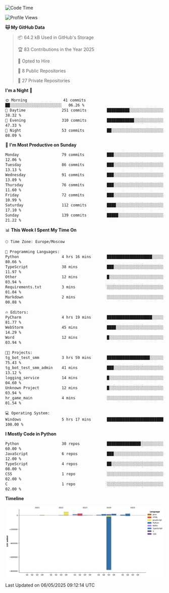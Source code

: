 <!--START_SECTION:waka-->
![Code Time](http://img.shields.io/badge/Code%20Time-664%20hrs%2038%20mins-blue)

![Profile Views](http://img.shields.io/badge/Profile%20Views-0-blue)

**🐱 My GitHub Data** 

> 📦 64.2 kB Used in GitHub's Storage 
 > 
> 🏆 83 Contributions in the Year 2025
 > 
> 💼 Opted to Hire
 > 
> 📜 8 Public Repositories 
 > 
> 🔑 27 Private Repositories 
 > 
**I'm a Night 🦉** 

```text
🌞 Morning                41 commits          ██░░░░░░░░░░░░░░░░░░░░░░░   06.26 % 
🌆 Daytime                251 commits         ██████████░░░░░░░░░░░░░░░   38.32 % 
🌃 Evening                310 commits         ████████████░░░░░░░░░░░░░   47.33 % 
🌙 Night                  53 commits          ██░░░░░░░░░░░░░░░░░░░░░░░   08.09 % 
```
📅 **I'm Most Productive on Sunday** 

```text
Monday                   79 commits          ███░░░░░░░░░░░░░░░░░░░░░░   12.06 % 
Tuesday                  86 commits          ███░░░░░░░░░░░░░░░░░░░░░░   13.13 % 
Wednesday                91 commits          ███░░░░░░░░░░░░░░░░░░░░░░   13.89 % 
Thursday                 76 commits          ███░░░░░░░░░░░░░░░░░░░░░░   11.60 % 
Friday                   72 commits          ███░░░░░░░░░░░░░░░░░░░░░░   10.99 % 
Saturday                 112 commits         ████░░░░░░░░░░░░░░░░░░░░░   17.10 % 
Sunday                   139 commits         █████░░░░░░░░░░░░░░░░░░░░   21.22 % 
```


📊 **This Week I Spent My Time On** 

```text
🕑︎ Time Zone: Europe/Moscow

💬 Programming Languages: 
Python                   4 hrs 16 mins       ████████████████████░░░░░   80.66 % 
TypeScript               38 mins             ███░░░░░░░░░░░░░░░░░░░░░░   11.97 % 
Other                    12 mins             █░░░░░░░░░░░░░░░░░░░░░░░░   03.94 % 
Requirements.txt         3 mins              ░░░░░░░░░░░░░░░░░░░░░░░░░   01.04 % 
Markdown                 2 mins              ░░░░░░░░░░░░░░░░░░░░░░░░░   00.88 % 

🔥 Editors: 
PyCharm                  4 hrs 19 mins       ████████████████████░░░░░   81.77 % 
WebStorm                 45 mins             ████░░░░░░░░░░░░░░░░░░░░░   14.29 % 
Word                     12 mins             █░░░░░░░░░░░░░░░░░░░░░░░░   03.94 % 

🐱‍💻 Projects: 
tg_bot_test_smm          3 hrs 59 mins       ███████████████████░░░░░░   75.43 % 
tg_bot_test_smm_admin    41 mins             ███░░░░░░░░░░░░░░░░░░░░░░   13.12 % 
logging_service          14 mins             █░░░░░░░░░░░░░░░░░░░░░░░░   04.60 % 
Unknown Project          12 mins             █░░░░░░░░░░░░░░░░░░░░░░░░   03.94 % 
hr_game_main             4 mins              ░░░░░░░░░░░░░░░░░░░░░░░░░   01.54 % 

💻 Operating System: 
Windows                  5 hrs 17 mins       █████████████████████████   100.00 % 
```

**I Mostly Code in Python** 

```text
Python                   30 repos            ███████████████░░░░░░░░░░   60.00 % 
JavaScript               6 repos             ███░░░░░░░░░░░░░░░░░░░░░░   12.00 % 
TypeScript               4 repos             ██░░░░░░░░░░░░░░░░░░░░░░░   08.00 % 
CSS                      1 repo              ░░░░░░░░░░░░░░░░░░░░░░░░░   02.00 % 
C                        1 repo              ░░░░░░░░░░░░░░░░░░░░░░░░░   02.00 % 
```



**Timeline**

![Lines of Code chart](https://raw.githubusercontent.com/adlemx/adlemx/main/assets/bar_graph.png)


 Last Updated on 06/05/2025 09:12:14 UTC
<!--END_SECTION:waka-->

